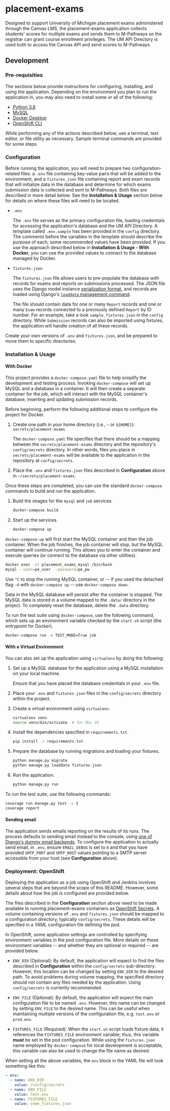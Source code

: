 # placement-exams

Designed to support University of Michigan placement exams administered through the Canvas LMS,
the placement-exams application collects students' scores for multiple exams
and sends them to M-Pathways so the registrar can grant course enrollment privileges. The UM API Directory
is used both to access the Canvas API and send scores to M-Pathways.

## Development

### Pre-requisities

The sections below provide instructions for configuring, installing, and using the application.
Depending on the environment you plan to run the application in, you may
also need to install some or all of the following:

*   [Python 3.8](https://docs.python.org/3/)
*   [MySQL](https://dev.mysql.com/doc/)
*   [Docker Desktop](https://www.docker.com/products/docker-desktop)
*   [OpenShift CLI](https://docs.openshift.com/enterprise/3.1/cli_reference/get_started_cli.html)

While performing any of the actions described below, use a terminal, text editor, or file
utility as necessary. Sample terminal commands are provided for some steps.

### Configuration

Before running the application, you will need to prepare two configuration-related files:
a `.env` file containing key-value pairs that will be added to the environment, and
a `fixtures.json` file containing report and exam records that will initialize data in the database
and determine for which exams submission data is collected and sent to M-Pathways.
Both files are described in more detail below. See the **Installation & Usage** section below for details
on where these files will need to be located.

*   `.env`

    The `.env` file serves as the primary configuration file, loading credentials for accessing
    the application's database and the UM API Directory. A template called `.env.sample` has been provided in
    the `config` directory. The comments before the variables in the template should describe the purpose of
    each; some recommended values have been provided. If you use the approach described below
    in **Installation & Usage - With Docker**, you can use the provided values to connect to the database
    managed by Docker.

*   `fixtures.json`

    The `fixtures.json` file allows users to pre-populate the database with records for exams and reports
    on submissions processed. The JSON file uses the Django model instance
    [serialization format](https://docs.djangoproject.com/en/3.0/topics/serialization/#serialization-formats-json),
    and records are loaded using Django's
    [`loaddata` management command](https://docs.djangoproject.com/en/3.0/ref/django-admin/#loaddata).

    The file should contain data for one or many `Report` records and one or many `Exam` records
    connected to a previously defined `Report` by ID number. For an example, take a look `sample_fixtures.json`
    in the `config` directory. While `Submission` records can also be imported using fixtures, the application
    will handle creation of all these records.

Create your own versions of `.env` and `fixtures.json`, and be prepared to move them to specific directories.

### Installation & Usage

#### With Docker

This project provides a `docker-compose.yaml` file to help simplify the development and testing process. 
Invoking `docker-compose` will set up MySQL and a database in a container. 
It will then create a separate container for the job, which will interact with the MySQL container's database,
inserting and updating submission records.

Before beginning, perform the following additional steps to configure the project for Docker.

1.  Create one path in your home directory (i.e., `~` or `${HOME}`): `secrets/placement-exams`

    The `docker-compose.yaml` file specifies that there should be a mapping between 
    the `secrets/placement-exams` directory and the repository's `config/secrets` directory.
    In other words, files you place in `secrets/placement-exams` will be available to the application
    in the repository at `config/secrets`.

2.  Place the `.env` and `fixtures.json` files described in **Configuration** above in `~/secrets/placement-exams`.

Once these steps are completed, you can use the standard `docker-compose` commands to build and run the application.

1.  Build the images for the `mysql` and `job` services.

    ```sh
    docker-compose build
    ```

2.  Start up the services.

    ```sh
    docker-compose up
    ```

`docker-compose-up` will first start the MySQL container and then the job container. 
When the job finishes, the job container will stop, but the MySQL container will continue running.
This allows you to enter the container and execute queries (or connect to the database via other utilities).

```sh
docker exec -it placement_exams_mysql /bin/bash
mysql --user=pe_user --password=pe_pw
```

Use `^C` to stop the running MySQL container,
or -- if you used the detached flag `-d` with `docker-compose up` -- use `docker-compose down`.

Data in the MySQL database will persist after the container is stopped.
The MySQL data is stored in a volume mapped to the `.data/` directory in the project.
To completely reset the database, delete the `.data` directory.

To run the test suite using `docker-compose`, use the following command, which sets up an environment variable
checked by the `start.sh` script (the entrypoint for Docker).

```sh
docker-compose run -e TEST_MODE=True job
```

#### With a Virtual Environment

You can also set up the application using `virtualenv` by doing the following:

1.  Set up a MySQL database for the application using a MySQL installation on your local machine.
   
    Ensure that you have placed the database credentials in your `.env` file.

2.  Place your `.env` and `fixtures.json` files in the `config/secrets` directory within the project.

3.  Create a virtual environment using `virtualenv`.

    ```sh
    virtualenv venv
    source venv/bin/activate  # for Mac OS
    ```

4.  Install the dependencies specified in `requirements.txt`.

    ```sh
    pip install -r requirements.txt
    ```

5. Prepare the database by running migrations and loading your fixtures.

    ```sh
    python manage.py migrate
    python manage.py loaddata fixtures.json
    ```

6. Run the application.

    ```sh
    python manage.py run
    ```

To run the test suite, use the following commands:

```sh
coverage run manage.py test -v 3
coverage report
```

#### Sending email

The application sends emails reporting on the results of its runs. The process defaults to sending email
instead to the console, using
[one of Django's dummy email backends](https://docs.djangoproject.com/en/3.0/topics/email/#console-backend).
To configure the application to actually send email, in `.env`, ensure `EMAIL_DEBUG` is set to `0` and that
you have provided `SMTP_PORT` and `SMTP_HOST` values pointing to a SMTP server accessible from your host
(see **Configuration** above).

### Deployment: OpenShift

Deploying the application as a job using OpenShift and Jenkins involves several steps that are beyond the scope of
this README. However, some details about how the job is configured are provided below.

The files described in the **Configuration** section above need to be made available to running placement-exams
containers as [OpenShift Secrets](https://docs.openshift.com/container-platform/3.7/dev_guide/secrets.html).
A volume containing versions of `.env` and `fixtures.json` should be mapped to a configuration directory,
typically `config/secrets`. These details will be specified in a YAML configuration file defining the pod. 

In OpenShift, some application settings are controlled by specifying environment variables in the pod
configuration file. More details on these environment variables -- and whether they are optional or required --
are provided below.

*   `ENV_DIR` (Optional): By default, the application will expect to find the files described in **Configuration**
    within the `config/secrets` sub-directory. However, this location can be changed by setting `ENV_DIR` to the
    desired path. To avoid problems during volume mapping, the specified directory should not contain any files
    needed by the application. Using `config/secrets` is currently recommended.

*   `ENV_FILE` (Optional): By default, the application will expect the main configuration file to be named `.env`.
    However, this name can be changed by setting `ENV_FILE` to the desired name. This can be useful when maintaining
    multiple versions of the configuration file, e.g. `test.env` or `prod.env`.

*   `FIXTURES_FILE` (Required): When the `start.sh` script loads fixture data, it references the `FIXTURES_FILE`
    environment variable; thus, this variable **must** be set in the pod configuration. While using the
    `fixtures.json` name employed by `docker-compose` for local development is acceptable, this variable can
    also be used to change the file name as desired.

When setting all the above variables, the `env` block in the YAML file will look something like this:

```yaml
- env:
  - name: ENV_DIR
    value: /config/secrets
  - name: ENV_FILE
    value: test.env
  - name: FIXTURES_FILE
    value: some_fixtures.json
```
